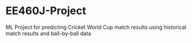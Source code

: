 # EE460J-Project
ML Project for predicting Cricket World Cup match results using historical match results and ball-by-ball data
